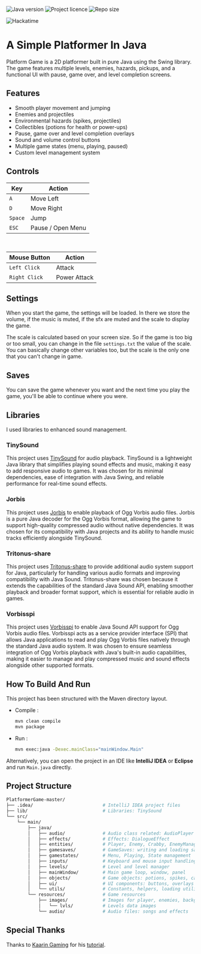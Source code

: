 ![Java version](https://img.shields.io/badge/Java-^23.0.2-orange?style=for-the-badge)
![Project licence](https://img.shields.io/github/license/NamelessProj/PlatformerGame?style=for-the-badge)
![Repo size](https://img.shields.io/github/repo-size/NamelessProj/PlatformerGame?style=for-the-badge)

![Hackatime](https://hackatime-badge.hackclub.com/U091MLPEJ3D/PlatformerGame?style=for-the-badge&logo=hackclub&logoColor=white)

# A Simple Platformer In Java
Platform Game is a 2D platformer built in pure Java using the Swing library.
The game features multiple levels, enemies, hazards, pickups, and a functional UI with pause, game over, and level completion screens.

## Features
- Smooth player movement and jumping
- Enemies and projectiles
- Environmental hazards (spikes, projectiles)
- Collectibles (potions for health or power-ups)
- Pause, game over and level completion overlays
- Sound and volume control buttons
- Multiple game states (menu, playing, paused)
- Custom level management system

## Controls
| __Key__ | __Action__        |
|---------|-------------------|
| `A`     | Move Left         |
| `D`     | Move Right        |
| `Space` | Jump              |
| `ESC`   | Pause / Open Menu |

</br>

| __Mouse Button__ | __Action__        |
|------------------|-------------------|
| `Left Click`     | Attack            |
| `Right Click`    | Power Attack      |

## Settings
When you start the game, the settings will be loaded. In there we store the volume, if the music is muted, if the sfx are muted and the scale to display the game.

The scale is calculated based on your screen size. So if the game is too big or too small, you can change in the file `settings.txt` the value of the scale. You can basically change other variables too, but the scale is the only one that you can't change in game.

## Saves
You can save the game whenever you want and the next time you play the game, you'll be able to continue where you were.

## Libraries
I used libraries to enhanced sound management.

### TinySound
This project uses [TinySound](https://github.com/finnkuusisto/TinySound) for audio playback. TinySound is a lightweight Java library that simplifies playing sound effects and music, making it easy to add responsive audio to games. It was chosen for its minimal dependencies, ease of integration with Java Swing, and reliable performance for real-time sound effects.

### Jorbis
This project uses [Jorbis](https://github.com/ymnk/jorbis) to enable playback of Ogg Vorbis audio files. Jorbis is a pure Java decoder for the Ogg Vorbis format, allowing the game to support high-quality compressed audio without native dependencies. It was chosen for its compatibility with Java projects and its ability to handle music tracks efficiently alongside TinySound.

### Tritonus-share
This project uses [Tritonus-share](http://www.tritonus.org/) to provide additional audio system support for Java, particularly for handling various audio formats and improving compatibility with Java Sound. Tritonus-share was chosen because it extends the capabilities of the standard Java Sound API, enabling smoother playback and broader format support, which is essential for reliable audio in games.

### Vorbisspi
This project uses [Vorbisspi](https://github.com/irgsmirx/vorbisspi) to enable Java Sound API support for Ogg Vorbis audio files. Vorbisspi acts as a service provider interface (SPI) that allows Java applications to read and play Ogg Vorbis files natively through the standard Java audio system. It was chosen to ensure seamless integration of Ogg Vorbis playback with Java's built-in audio capabilities, making it easier to manage and play compressed music and sound effects alongside other supported formats.

## How To Build And Run
This project has been structured with the Maven directory layout.

- Compile :
    ```bash
    mvn clean compile
    mvn package
    ```
- Run :
    ```bash
    mvn exec:java -Dexec.mainClass="mainWindow.Main"
    ```
Alternatively, you can open the project in an IDE like __IntelliJ IDEA__ or __Eclipse__ and run `Main.java` directly.

## Project Structure
```bash
PlatformerGame-master/
├── .idea/                          # IntelliJ IDEA project files
├── lib/                            # Libraries: TinySound
└── src/
    └── main/
        ├── java/
        │   ├── audio/              # Audio class related: AudioPlayer
        │   ├── effects/            # Effects: DialogueEffect
        │   ├── entities/           # Player, Enemy, Crabby, EnemyManager, etc.
        │   ├── gamesaves/          # GameSaves: writing and loading saves
        │   ├── gamestates/         # Menu, Playing, State management
        │   ├── inputs/             # Keyboard and mouse input handling
        │   ├── levels/             # Level and level manager
        │   ├── mainWindow/         # Main game loop, window, panel
        │   ├── objects/            # Game objects: potions, spikes, cannons, etc.
        │   ├── ui/                 # UI components: buttons, overlays
        │   └── utils/              # Constants, helpers, loading utilities
        └── resources/              # Game resources
            ├── images/             # Images for player, enemies, backgrounds, etc.
            │   └── lvls/           # Levels data images
            └── audio/              # Audio files: songs and effects
```

## Special Thanks
Thanks to [Kaarin Gaming](https://github.com/KaarinGaming) for his [tutorial](https://www.youtube.com/watch?v=6_N8QZ47toY&list=PL4rzdwizLaxYmltJQRjq18a9gsSyEQQ-0).